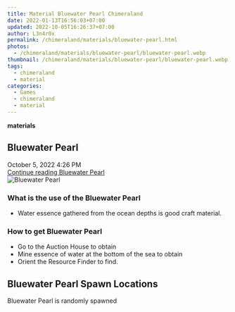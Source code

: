 ```yaml
---
title: Material Bluewater Pearl Chimeraland
date: 2022-01-13T16:56:03+07:00
updated: 2022-10-05T16:26:37+07:00
author: L3n4r0x
permalink: /chimeraland/materials/bluewater-pearl.html
photos:
  - /chimeraland/materials/bluewater-pearl/bluewater-pearl.webp
thumbnail: /chimeraland/materials/bluewater-pearl/bluewater-pearl.webp
tags:
  - chimeraland
  - material
categories:
  - Games
  - chimeraland
  - material
---
```


<link
  rel="stylesheet"
  href="https://rawcdn.githack.com/dimaslanjaka/Web-Manajemen/870a349/css/bootstrap-5-3-0-alpha3-wrapper.css"
/>
<section id="bootstrap-wrapper">
  <div data-bs-theme="dark">
    <div
      class="row g-0 border rounded overflow-hidden flex-md-row mb-4 shadow-sm position-relative bg-dark text-light"
    >
      <div class="col p-4 d-flex flex-column position-static">
        <strong class="d-inline-block mb-2 text-success">materials</strong>
        <h2 class="mb-0">Bluewater Pearl</h2>
        <div class="mb-1 text-muted">October 5, 2022 4:26 PM</div>
        <a
          href="/chimeraland/materials/bluewater-pearl.html"
          class="stretched-link d-none text-primary"
          >Continue reading Bluewater Pearl</a
        >
      </div>
      <div class="col-auto d-none d-md-block d-lg-block">
        <img
          src="https://www.webmanajemen.com/chimeraland/materials/bluewater-pearl/bluewater-pearl.webp"
          alt="Bluewater Pearl"
        />
      </div>
    </div>
    <div class="row">
      <div class="col-lg-6 col-12 mb-2">
        <div class="card">
          <div class="card-body">
            <h3 class="card-title">What is the use of the Bluewater Pearl</h3>
            <div class="card-text">
              <ul>
                <li>
                  Water essence gathered from the ocean depths is good craft
                  material.
                </li>
              </ul>
            </div>
          </div>
        </div>
      </div>
      <div class="col-lg-6 col-12 mb-2">
        <div class="card">
          <div class="card-body">
            <h3 class="card-title">How to get Bluewater Pearl</h3>
            <div class="card-text">
              <ul>
                <li>Go to the Auction House to obtain</li>
                <li>
                  Mine essence of water at the bottom of the sea to obtain
                </li>
                <li>Orient the Resource Finder to find.</li>
              </ul>
            </div>
          </div>
        </div>
      </div>
      <div class="col-12 mb-2">
        <h2>Bluewater Pearl Spawn Locations</h2>
        <p>Bluewater Pearl is randomly spawned</p>
      </div>
    </div>
  </div>
</section>